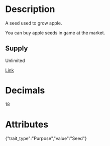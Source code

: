 # Description

A seed used to grow apple.

You can buy apple seeds in game at the market.

## Supply

Unlimited

[Link](https://docs.sunflower-land.com/player-guides/crop-farming)

# Decimals

18

# Attributes

{"trait_type":"Purpose","value":"Seed"}
